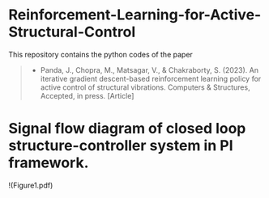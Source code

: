 # Reinforcement-Learning-for-Active-Structural-Control
This repository contains the python codes of the paper 
  > + Panda, J., Chopra, M., Matsagar, V., & Chakraborty, S. (2023). An iterative gradient descent-based reinforcement learning policy for active control of structural vibrations. Computers & Structures, Accepted, in press. [Article]

# Signal flow diagram of closed loop structure-controller system in PI framework.  
!(Figure1.pdf)
